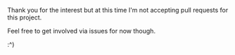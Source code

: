 Thank you for the interest but at this time I'm not accepting pull requests for this project.

Feel free to get involved via issues for now though.

\:\^\)
